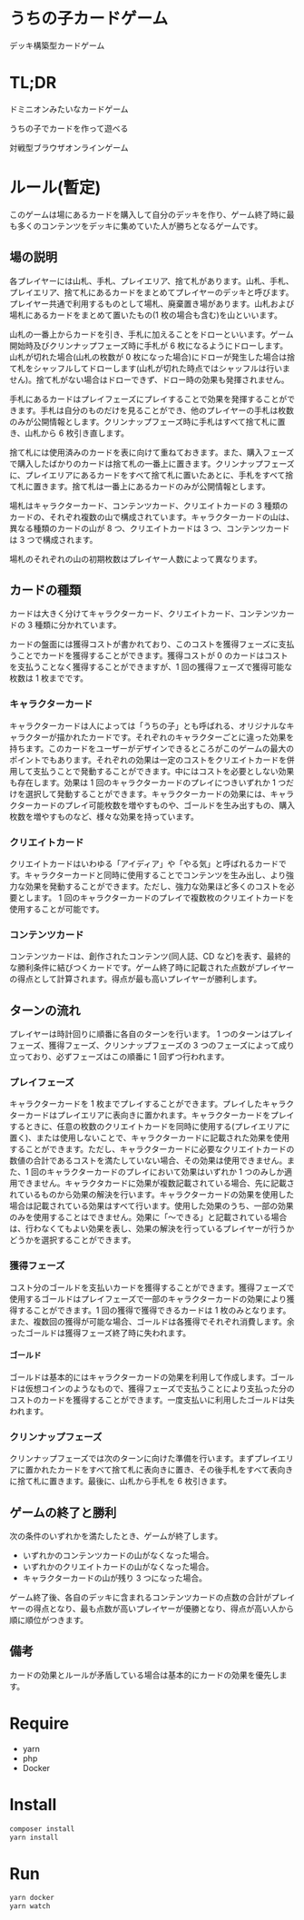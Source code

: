 # うちの子カードゲーム

デッキ構築型カードゲーム

# TL;DR

ドミニオンみたいなカードゲーム

うちの子でカードを作って遊べる

対戦型ブラウザオンラインゲーム

# ルール(暫定)

このゲームは場にあるカードを購入して自分のデッキを作り、ゲーム終了時に最も多くのコンテンツをデッキに集めていた人が勝ちとなるゲームです。

## 場の説明

各プレイヤーには山札、手札、プレイエリア、捨て札があります。山札、手札、プレイエリア、捨て札にあるカードをまとめてプレイヤーのデッキと呼びます。プレイヤー共通で利用するものとして場札、廃棄置き場があります。山札および場札にあるカードをまとめて置いたもの(1 枚の場合も含む)を山といいます。

山札の一番上からカードを引き、手札に加えることをドローといいます。ゲーム開始時及びクリンナップフェーズ時に手札が 6 枚になるようにドローします。山札が切れた場合(山札の枚数が 0 枚になった場合)にドローが発生した場合は捨て札をシャッフルしてドローします(山札が切れた時点ではシャッフルは行いません)。捨て札がない場合はドローできず、ドロー時の効果も発揮されません。

手札にあるカードはプレイフェーズにプレイすることで効果を発揮することができます。手札は自分のものだけを見ることができ、他のプレイヤーの手札は枚数のみが公開情報とします。クリンナップフェーズ時に手札はすべて捨て札に置き、山札から 6 枚引き直します。

捨て札には使用済みのカードを表に向けて重ねておきます。また、購入フェーズで購入したばかりのカードは捨て札の一番上に置きます。クリンナップフェーズに、プレイエリアにあるカードをすべて捨て札に置いたあとに、手札をすべて捨て札に置きます。捨て札は一番上にあるカードのみが公開情報とします。

場札はキャラクターカード、コンテンツカード、クリエイトカードの 3 種類のカードの、それぞれ複数の山で構成されています。キャラクターカードの山は、異なる種類のカードの山が 8 つ、クリエイトカードは 3 つ、コンテンツカードは 3 つで構成されます。

場札のそれぞれの山の初期枚数はプレイヤー人数によって異なります。

## カードの種類

カードは大きく分けてキャラクターカード、クリエイトカード、コンテンツカードの 3 種類に分かれています。

カードの盤面には獲得コストが書かれており、このコストを獲得フェーズに支払うことでカードを獲得することができます。獲得コストが 0 のカードはコストを支払うことなく獲得することができますが、1 回の獲得フェーズで獲得可能な枚数は 1 枚までです。

### キャラクターカード

キャラクターカードは人によっては「うちの子」とも呼ばれる、オリジナルなキャラクターが描かれたカードです。それぞれのキャラクターごとに違った効果を持ちます。このカードをユーザーがデザインできるところがこのゲームの最大のポイントでもあります。それぞれの効果は一定のコストをクリエイトカードを併用して支払うことで発動することができます。中にはコストを必要としない効果も存在します。効果は 1 回のキャラクターカードのプレイにつきいずれか 1 つだけを選択して発動することができます。キャラクターカードの効果には、キャラクターカードのプレイ可能枚数を増やすものや、ゴールドを生み出すもの、購入枚数を増やすものなど、様々な効果を持っています。

### クリエイトカード

クリエイトカードはいわゆる「アイディア」や「やる気」と呼ばれるカードです。キャラクターカードと同時に使用することでコンテンツを生み出し、より強力な効果を発動することができます。ただし、強力な効果ほど多くのコストを必要とします。
1 回のキャラクターカードのプレイで複数枚のクリエイトカードを使用することが可能です。

### コンテンツカード

コンテンツカードは、創作されたコンテンツ(同人誌、CD など)を表す、最終的な勝利条件に結びつくカードです。ゲーム終了時に記載された点数がプレイヤーの得点として計算されます。得点が最も高いプレイヤーが勝利します。

## ターンの流れ

プレイヤーは時計回りに順番に各自のターンを行います。
1 つのターンはプレイフェーズ、獲得フェーズ、クリンナップフェーズの 3 つのフェーズによって成り立っており、必ずフェーズはこの順番に 1 回ずつ行われます。

### プレイフェーズ

キャラクターカードを 1 枚までプレイすることができます。プレイしたキャラクターカードはプレイエリアに表向きに置かれます。キャラクターカードをプレイするときに、任意の枚数のクリエイトカードを同時に使用する(プレイエリアに置く)、または使用しないことで、キャラクターカードに記載された効果を使用することができます。ただし、キャラクターカードに必要なクリエイトカードの数値の合計であるコストを満たしていない場合、その効果は使用できません。また、1 回のキャラクターカードのプレイにおいて効果はいずれか 1 つのみしか適用できません。キャラクタカードに効果が複数記載されている場合、先に記載されているものから効果の解決を行います。キャラクターカードの効果を使用した場合は記載されている効果はすべて行います。使用した効果のうち、一部の効果のみを使用することはできません。効果に「～できる」と記載されている場合は、行わなくてもよい効果を表し、効果の解決を行っているプレイヤーが行うかどうかを選択することができます。

### 獲得フェーズ

コスト分のゴールドを支払いカードを獲得することができます。獲得フェーズで使用するゴールドはプレイフェーズで一部のキャラクターカードの効果により獲得することができます。1 回の獲得で獲得できるカードは 1 枚のみとなります。また、複数回の獲得が可能な場合、ゴールドは各獲得でそれぞれ消費します。余ったゴールドは獲得フェーズ終了時に失われます。

#### ゴールド

ゴールドは基本的にはキャラクターカードの効果を利用して作成します。ゴールドは仮想コインのようなもので、獲得フェーズで支払うことにより支払った分のコストのカードを獲得することができます。一度支払いに利用したゴールドは失われます。

### クリンナップフェーズ

クリンナップフェーズでは次のターンに向けた準備を行います。まずプレイエリアに置かれたカードをすべて捨て札に表向きに置き、その後手札をすべて表向きに捨て札に置きます。最後に、山札から手札を 6 枚引きます。

## ゲームの終了と勝利

次の条件のいずれかを満たしたとき、ゲームが終了します。

* いずれかのコンテンツカードの山がなくなった場合。
* いずれかのクリエイトカードの山がなくなった場合。
* キャラクターカードの山が残り 3 つになった場合。

ゲーム終了後、各自のデッキに含まれるコンテンツカードの点数の合計がプレイヤーの得点となり、最も点数が高いプレイヤーが優勝となり、得点が高い人から順に順位がつきます。

## 備考

カードの効果とルールが矛盾している場合は基本的にカードの効果を優先します。

# Require

* yarn
* php
* Docker

# Install

```bash
composer install
yarn install
```

# Run

```bash
yarn docker
yarn watch
```
